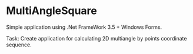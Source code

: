 # MultiAngleSquare

Simple application using .Net FrameWork 3.5 + Windows Forms.

Task: Create application for calculating 2D multiangle by points coordinate sequence.

